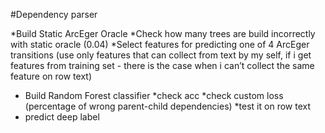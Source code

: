 #Dependency parser

*Build Static ArcEger Oracle
*Check how many trees are build incorrectly with static oracle (0.04)
*Select features for predicting one of 4 ArcEger transitions (use only features that can collect from text by my self, if i get features from training set - there is the case when i can’t collect the same feature on row text)
* Build Random Forest classifier
*check acc
*check custom loss (percentage of wrong parent-child dependencies)
*test it on row text
* predict deep label 